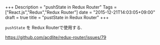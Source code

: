 +++
Description = "pushState in Redux Router"
Tags = ["React.js","Redux","Redux Router"]
date = "2015-12-21T14:03:05+09:00"
draft = true
title = "pustState in Redux Router"
+++

`pushState` を Redux Routerで使用する.

<!--more-->

https://github.com/acdlite/redux-router/issues/79
